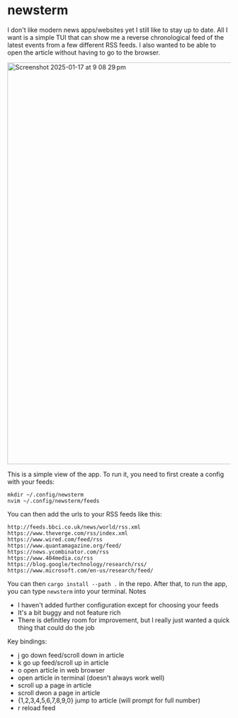# newsterm

I don't like modern news apps/websites yet I still like to stay up to date. All I want is a simple TUI that can show me a reverse chronological feed of the latest events from a few different RSS feeds. I also wanted to be able to open the article without having to go to the browser. 

<img width="906" alt="Screenshot 2025-01-17 at 9 08 29 pm" src="https://github.com/user-attachments/assets/a32e666b-9673-4d79-accf-99e8c84330cb" />

This is a simple view of the app. To run it, you need to first create a config with your feeds: 

```
mkdir ~/.config/newsterm
nvim ~/.config/newsterm/feeds
```

You can then add the urls to your RSS feeds like this:

```
http://feeds.bbci.co.uk/news/world/rss.xml
https://www.theverge.com/rss/index.xml
https://www.wired.com/feed/rss
https://www.quantamagazine.org/feed/
https://news.ycombinator.com/rss
https://www.404media.co/rss
https://blog.google/technology/research/rss/
https://www.microsoft.com/en-us/research/feed/
```

You can then `cargo install --path .` in the repo. After that, to run the app, you can type `newsterm` into your terminal. Notes
- I haven't added further configuration except for choosing your feeds
- It's a bit buggy and not feature rich
- There is definitley room for improvement, but I really just wanted a quick thing that could do the job

Key bindings:
- j go down feed/scroll down in article
- k go up feed/scroll up in article
- o open article in web browser
- <Enter> open article in terminal (doesn't always work well)
- <C-u> scroll up a page in article
- <C-d> scroll dwon a page in article
- {1,2,3,4,5,6,7,8,9,0} jump to article (will prompt for full number)
- r reload feed


